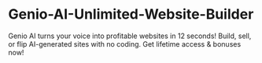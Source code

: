 # Genio-AI-Unlimited-Website-Builder
Genio AI turns your voice into profitable websites in 12 seconds! Build, sell, or flip AI-generated sites with no coding. Get lifetime access &amp; bonuses now!
